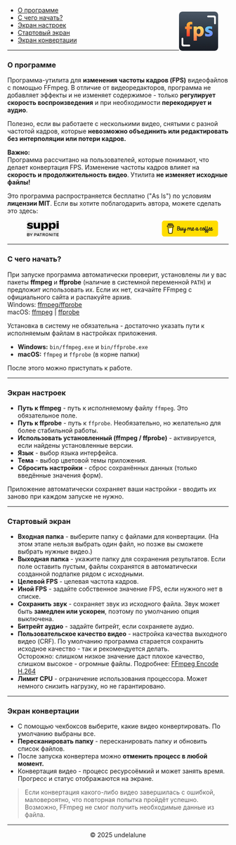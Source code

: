 - [О программе](#about-this-tool) <img src="logo.png" style="border-radius: 8px; float: right; margin-right:24px; margin-top:12px; height: 89px; " alt="Free FPS Logo" />
- [С чего начать?](#how-to-start) 
- [Экран настроек](#settings-page)    
- [Стартовый экран](#main-page)
- [Экран конвертации](#processing-page)

---

<a id="about-this-tool"></a>
### О программе

Программа-утилита для **изменения частоты кадров (FPS)** видеофайлов с помощью FFmpeg. В отличие от видеоредакторов, программа не добавляет эффекты и не изменяет содержимое - только **регулирует скорость воспроизведения** и при необходимости **перекодирует и аудио**.

Полезно, если вы работаете с несколькими видео, снятыми с разной частотой кадров, которые **невозможно объединить или редактировать без интерполяции или потери кадров.**

**Важно:**  
Программа рассчитано на пользователей, которые понимают, что делает конвертация FPS. Изменение частоты кадров влияет на **скорость и продолжительность видео**. Утилита **не изменяет исходные файлы!**

Это программа распространяется бесплатно ("As Is") по условиям **лицензии MIT**.
Если вы хотите поблагодарить автора, можете сделать это здесь:

<a href="https://buymeacoffee.com/undelalune" target="_blank" rel="noopener" title="Перейти на buymeacoffee.com">
<img src="bmc-logo.svg" style="float: right; margin-right:24px; height: 36px; " alt="bmc Logo" />
</a>

<a href="https://suppi.pl/undelalune" target="_blank" rel="noopener" title="Перейти на suppi.pl">
<img src="suppi-logo.svg" style="margin-left:44px; height: 36px; " alt="suppi Logo" />
</a>

<br>

---

<a id="how-to-start"></a>
### С чего начать?

При запуске программа автоматически проверит, установлены ли у вас пакеты **ffmpeg** и **ffprobe** (наличие в системной переменной `PATH`) и предложит использовать их. 
Если их нет, скачайте FFmpeg с официального сайта и распакуйте архив.<br>
Windows: <a href="https://www.gyan.dev/ffmpeg/builds/ffmpeg-release-essentials.zip" target="_blank" rel="noopener" title="Скачать архив ffmpeg/ffprobe">ffmpeg/ffprobe</a><br>
macOS: <a href="https://evermeet.cx/ffmpeg/ffmpeg-8.0.zip" target="_blank" rel="noopener" title="Скачать ffmpeg">ffmpeg</a> | 
<a href="https://evermeet.cx/ffmpeg/ffprobe-8.0.zip" target="_blank" rel="noopener" title="Скачать архив ffprobe">ffprobe</a>


Установка в систему не обязательна - достаточно указать пути к исполняемым файлам в настройках приложения.

- **Windows:** `bin/ffmpeg.exe` и `bin/ffprobe.exe`
- **macOS:** `ffmpeg` и `ffprobe` (в корне папки)

После этого можно приступать к работе.

---

<a id="settings-page"></a>
### Экран настроек

- **Путь к ffmpeg** - путь к исполняемому файлу `ffmpeg`. Это обязательное поле.
- **Путь к ffprobe** - путь к `ffprobe`. Необязательно, но желательно для более стабильной работы.
- **Использовать установленный (ffmpeg / ffprobe)** - активируется, если найдены установленные версии.
- **Язык** - выбор языка интерфейса.
- **Тема** - выбор цветовой темы приложения.
- **Сбросить настройки** - сброс сохранённых данных (только введённые значения форм).

Приложение автоматически сохраняет ваши настройки - вводить их заново при каждом запуске не нужно.

---

<a id="main-page"></a>
### Стартовый экран

- **Входная папка** - выберите папку с файлами для конвертации. (На этом этапе нельзя выбрать один файл, но позже вы сможете выбрать нужные видео.)
- **Выходная папка** - укажите папку для сохранения результатов. Если поле оставить пустым, файлы сохранятся в автоматически созданной подпапке рядом с исходными.
- **Целевой FPS** - целевая частота кадров.
- **Иной FPS** - задайте собственное значение FPS, если нужного нет в списке.
- **Сохранить звук** - сохраняет звук из исходного файла. Звук может быть **замедлен или ускорен**, поэтому по умолчанию опция выключена.
- **Битрейт аудио** - задайте битрейт, если сохраняете аудио.
- **Пользовательское качество видео** - настройка качества выходного видео (CRF). По умолчанию программа старается сохранить исходное качество - так и рекомендуется делать.  
  Осторожно: слишком низкое значение даст плохое качество, слишком высокое - огромные файлы. Подробнее: [FFmpeg Encode H.264](https://trac.ffmpeg.org/wiki/Encode/H.264)
- **Лимит CPU** - ограничение использования процессора. Может немного снизить нагрузку, но не гарантировано.

---

<a id="processing-page"></a>
### Экран конвертации

- С помощью чекбоксов выберите, какие видео конвертировать. По умолчанию выбраны все.
- **Пересканировать папку** - пересканировать папку и обновить список файлов.
- После запуска конвертера можно **отменить процесс в любой момент.**
- Конвертация видео - процесс ресурсоёмкий и может занять время. Прогресс и статус отображаются на экране.

> Если конвертация какого-либо видео завершилась с ошибкой, маловероятно, что повторная попытка пройдёт успешно.  
> Возможно, FFmpeg не смог получить необходимые данные из файла.

---

<p style="text-align:center;">© 2025 undelalune</p>